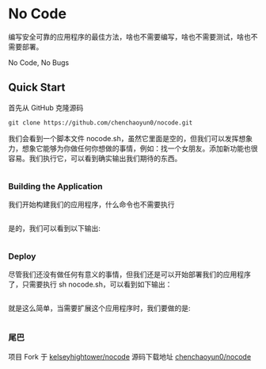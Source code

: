 # No Code

编写安全可靠的应用程序的最佳方法，啥也不需要编写，啥也不需要测试，啥也不需要部署。

No Code, No Bugs

## Quick Start

首先从 GitHub 克隆源码

```
git clone https://github.com/chenchaoyun0/nocode.git
```

我们会看到一个脚本文件 nocode.sh，虽然它里面是空的，但我们可以发挥想象力，想象它能够为你做任何你想做的事情，例如：找一个女朋友。添加新功能也很容易。我们执行它，可以看到确实输出我们期待的东西。

```

```

### Building the Application

我们开始构建我们的应用程序，什么命令也不需要执行

```

```

是的，我们可以看到以下输出:

```

```

### Deploy

尽管我们还没有做任何有意义的事情，但我们还是可以开始部署我们的应用程序了，只需要执行 sh nocode.sh，可以看到如下输出：

```

```

就是这么简单，当需要扩展这个应用程序时，我们要做的是:

```

```

### 尾巴
项目 Fork 于 [kelseyhightower/nocode](https://github.com/kelseyhightower/nocode)
源码下载地址 [chenchaoyun0/nocode](https://github.com/chenchaoyun0/nocode)